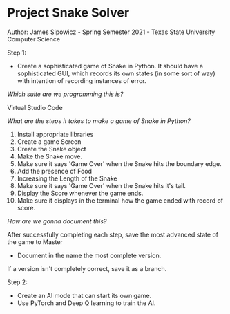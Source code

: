 # Project Snake Solver
Author: James Sipowicz -
   Spring Semester 2021 - Texas State University Computer Science

Step 1:
- Create a sophisticated game of Snake in Python. It should have a sophisticated GUI, 
  which records its own states (in some sort of way) with intention of recording instances
  of error.
  
*Which suite are we programming this is?*

Virtual Studio Code
  
*What are the steps it takes to make a game of Snake in Python?*

1. Install appropriate libraries
2. Create a game Screen
3. Create the Snake object
4. Make the Snake move.
5. Make sure it says 'Game Over' when the Snake hits the boundary edge.
6. Add the presence of Food
7. Increasing the Length of the Snake
8. Make sure it says 'Game Over' when the Snake hits it's tail.
9. Display the Score whenever the game ends.
10. Make sure it displays in the terminal how the game ended with record of score.

*How are we gonna document this?*

After successfully completing each step, save the most advanced state of the game to Master
- Document in the name the most complete version.

If a version isn't completely correct, save it as a branch.

Step 2:
- Create an AI mode that can start its own game.
- Use PyTorch and Deep Q learning to train the AI.
